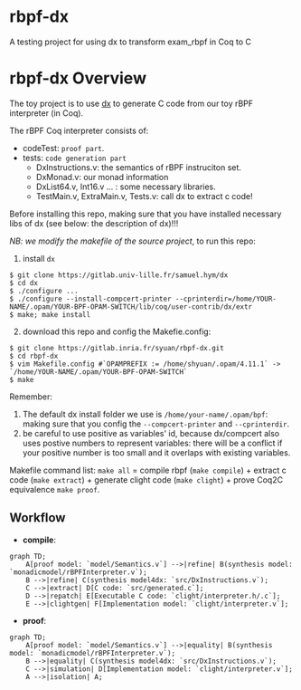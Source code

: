 # rbpf-dx

A testing project for using dx to transform exam_rbpf in Coq to C

# rbpf-dx Overview

The toy project is to use [dx](https://gitlab.univ-lille.fr/samuel.hym/dx) to generate C code from our toy rBPF interpreter (in Coq).

The rBPF Coq interpreter consists of:
- codeTest: `proof part`.
- tests: `code generation part`
    - DxInstructions.v: the semantics of rBPF instruciton set.
    - DxMonad.v: our monad information
    - DxList64.v, Int16.v ... : some necessary libraries.
    - TestMain.v, ExtraMain.v, Tests.v: call dx to extract c code!

Before installing this repo, making sure that you have installed necessary libs of dx (see below: the description of dx)!!!

_NB: we modify the makefile of the source project_, to run this repo:
1. install `dx`
```shell
$ git clone https://gitlab.univ-lille.fr/samuel.hym/dx
$ cd dx
$ ./configure ...
$ ./configure --install-compcert-printer --cprinterdir=/home/YOUR-NAME/.opam/YOUR-BPF-OPAM-SWITCH/lib/coq/user-contrib/dx/extr
$ make; make install
```
2. download this repo and config  the Makefie.config:
```shell
$ git clone https://gitlab.inria.fr/syuan/rbpf-dx.git
$ cd rbpf-dx
$ vim Makefile.config #`OPAMPREFIX := /home/shyuan/.opam/4.11.1` -> `/home/YOUR-NAME/.opam/YOUR-BPF-OPAM-SWITCH`
$ make
```

Remember:
1. The default dx install folder we use is `/home/your-name/.opam/bpf`: making sure that you config the `--compcert-printer` and `--cprinterdir`.
2. be careful to use positive as variables' id, because dx/compcert also uses postive numbers to represent variables: there will be a conflict if your positive number is too small and it overlaps with existing variables.

Makefile command list:
`make all` = compile rbpf (`make compile`) + extract c code (`make extract`) + generate clight code (`make clight`) + prove Coq2C equivalence `make proof`.

## Workflow

- **compile**:
```mermaid
graph TD;
    A[proof model: `model/Semantics.v`] -->|refine| B(synthesis model: `monadicmodel/rBPFInterpreter.v`);
    B -->|refine| C(synthesis model4dx: `src/DxInstructions.v`);
    C -->|extract| D[C code: `src/generated.c`];
    D -->|repatch| E[Executable C code: `clight/interpreter.h/.c`];
    E -->|clightgen| F[Implementation model: `clight/interpreter.v`];
```

- **proof**:
```mermaid
graph TD;
    A[proof model: `model/Semantics.v`] -->|equality| B(synthesis model: `monadicmodel/rBPFInterpreter.v`);
    B -->|equality| C(synthesis model4dx: `src/DxInstructions.v`);
    C -->|simulation| D[Implementation model: `clight/interpreter.v`];
    A -->|isolation| A;
```


